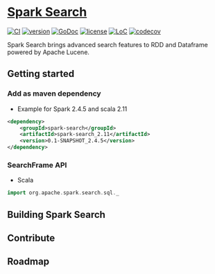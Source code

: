# [Spark Search](https://github.com/phymbert/spark-search)

[![CI](https://github.com/phymbert/spark-search/workflows/branch-0.1/badge.svg)](https://launch-editor.github.com/actions?workflowID=branch-0.1&event=push&nwo=hyperledger%2Fburrow)
[![version](https://img.shields.io/github/tag/phymbert/spark-search.svg)](https://github.com/phymbert/spark-search/releases/latest)
[![GoDoc](https://godoc.org/github.com/burrow?status.png)](https://godoc.org/github.com/phymbert/spark-search)
[![license](https://img.shields.io/github/license/phymbert/spark-search.svg)](LICENSE)
[![LoC](https://tokei.rs/b1/github/phymbert/spark-search?category=lines)](https://github.com/phymbert/spark-search)
[![codecov](https://codecov.io/gh/phymbert/spark-search/branch/branch-0.1/graph/badge.svg)](https://codecov.io/gh/phymbert/spark-search)

Spark Search brings advanced search features to RDD and Dataframe powered by Apache Lucene.

## Getting started

### Add as maven dependency

* Example for Spark 2.4.5 and scala 2.11
```xml
<dependency>
    <groupId>spark-search</groupId>
    <artifactId>spark-search_2.11</artifactId>
    <version>0.1-SNAPSHOT_2.4.5</version>
</dependency>
```

### SearchFrame API

* Scala
```scala
import org.apache.spark.search.sql._

```

## Building Spark Search

## Contribute

## Roadmap


